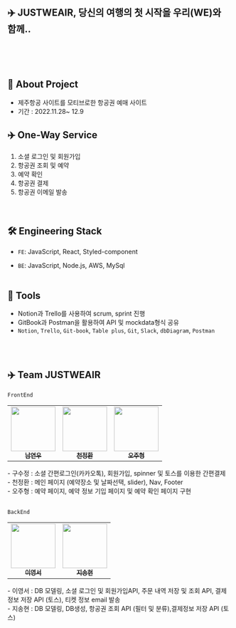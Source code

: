 ## ✈️ JUSTWEAIR, 당신의 여행의 첫 시작을 우리(WE)와 함께..

<br />
<br />
<br />

## 📌 About Project

- 제주항공 사이트를 모티브로한 항공권 예매 사이트
- 기간 : 2022.11.28~ 12.9

## ✈️ One-Way Service

1. 소셜 로그인 및 회원가입 <br />
2. 항공권 조회 및 예약<br />
3. 예약 확인 <br />
4. 항공권 결제 <br />
5. 항공권 이메일 발송 <br />
   <br />
   <br />

## 🛠 Engineering Stack

- `FE`:
  JavaScript, React, Styled-component

- `BE`:
  JavaScript, Node.js, AWS, MySql
  <br />
  <br />

## 📣 Tools

- Notion과 Trello를 사용하여 scrum, sprint 진행
- GitBook과 Postman을 활용하여 API 및 mockdata형식 공유
- `Notion`, `Trello`, `Git-book`, `Table plus`, `Git`, `Slack`, `dbDiagram`, `Postman`

<Br />
<br />

## ✈️ Team JUSTWEAIR

`FrontEnd`

<table>
  <tbody>
    <tr>
      <td align="center"><a href="https://github.com/AliceNam93"><img src="https://avatars.githubusercontent.com/u/114560119?v=4" width="100px;" alt=""/><br /><sub><b>남연우</b></sub></a><br /></td>
      <td align="center"><a href="https://github.com/haccp92"><img src="https://avatars.githubusercontent.com/u/111282517?v=4" width="100px;" alt=""/><br /><sub><b>천정환</b></sub></a><br /></td>
      <td align="center"><a href="https://github.com/OHJUHYUNG"><img src="https://avatars.githubusercontent.com/u/98579539?v=4" width="100px;" alt=""/><br /><sub><b>오주형</b></sub></a><br /></td>
     <tr/>
  </tbody>
</table>
- 구수정 : 소셜 간편로그인(카카오톡), 회원가입,
 spinner 및 토스를 이용한 간편결제 <br />
- 천정환 : 메인 페이지 (예약장소 및 날짜선택, slider), Nav, Footer <br />
- 오주형 : 예약 페이지, 예약 정보 기입 페이지 및
예약 확인 페이지 구현  <br />
<br />

`BackEnd`

<table>
  <tbody>
    <tr>
      <td align="center"><a href="https://github.com/Seoya0512"><img src="https://avatars.githubusercontent.com/u/87962966?v=4" width="100px;" alt=""/><br /><sub><b>이영서</b></sub></a><br /></td>
      <td align="center"><a href="https://github.com/applleeee"><img src="https://avatars.githubusercontent.com/u/97298721?v=4" width="100px;" alt=""/><br /><sub><b>지송현</b></sub></a><br /></td>
     <tr/>
  </tbody>
</table>
- 이영서 : DB 모델링, 소셜 로그인 및 회원가입API, 주문 내역 저장 및 조회 API, 결제정보 저장 API (토스), 티켓 정보 email 발송 <br />
- 지송현 : DB 모델링, DB생성, 항공권 조회 API (필터 및 분류),결제정보 저장 API (토스)
